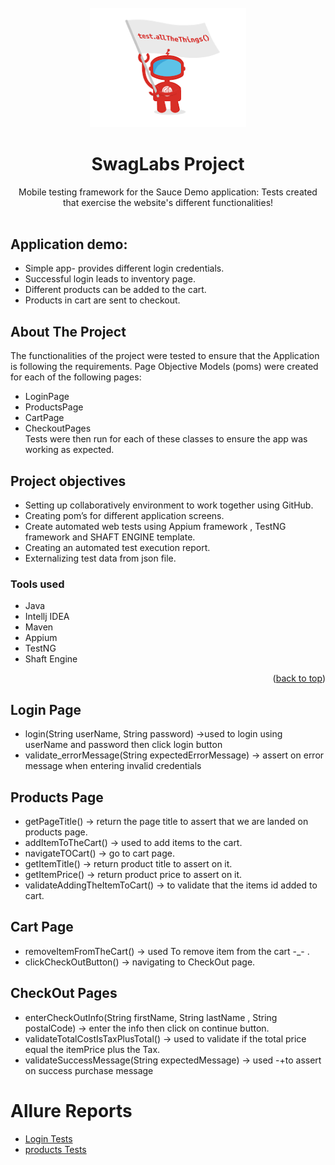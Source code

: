 <div id="readme-top"></div>
<!-- PROJECT LOGO -->
<br />
<div align="center">
  <a >
    <img src="images/logo.png" alt="Logo" width="250" height="auto">
  </a>

<h1 align="center">SwagLabs Project</h1>

  <p align="center">
     Mobile testing framework for the Sauce Demo application: Tests created that exercise the website's different functionalities!
    <br />
    <br />

  </p>
</div>


## Application demo:
* Simple app- provides different login credentials.
* Successful login leads to inventory page.
* Different products can be added to the cart.
* Products in cart are sent to checkout.

<!-- ABOUT THE PROJECT -->
## About The Project
The functionalities of the project were tested to ensure that the Application is following the requirements.
Page Objective Models (poms) were created for each of the following pages:
* LoginPage
* ProductsPage
* CartPage
* CheckoutPages
  <br> Tests were then run for each of these classes to ensure the app was working as expected.
  

## Project objectives

* Setting up collaboratively environment to work together using GitHub.
* Creating pom’s for different application screens.
* Create automated web tests using Appium framework , TestNG framework and SHAFT ENGINE template.
* Creating an automated test execution report.
* Externalizing test data from json file.


### Tools used
* Java
* Intellj IDEA
* Maven
* Appium
* TestNG
* Shaft Engine

<p align="right">(<a href="#readme-top">back to top</a>)</p>


<!-- Methods available in Page Object Models: -->
## Login Page
* login(String userName, String password) ->used to login using userName and password then click login button
* validate_errorMessage(String expectedErrorMessage) -> assert on error message when entering invalid credentials

## Products Page
* getPageTitle() -> return the page title to assert that we are landed on products page.
* addItemToTheCart() -> used to add items to the cart.
* navigateTOCart() -> go to cart page.
* getItemTitle() -> return product title to assert on it.
* getItemPrice() -> return product price to assert on it.
* validateAddingTheItemToCart() -> to validate that the items id added to cart.

## Cart Page
* removeItemFromTheCart() -> used To remove item from the cart -_- .
* clickCheckOutButton() -> navigating to CheckOut page.

## CheckOut Pages
* enterCheckOutInfo(String firstName, String lastName , String postalCode) -> enter the info then click on continue button.
* validateTotalCostIsTaxPlusTotal() -> used to validate if the total price equal the itemPrice plus the Tax.
* validateSuccessMessage(String expectedMessage) -> used -+to assert on success purchase message

# Allure Reports
* <a href="http://192.168.1.3:62055/index.html#suites/d360a52769983e3d887954393d858973/48e5f8d8fe304c99/">Login Tests</a>
* <a href="http://192.168.1.3:62521/index.html#suites/c3c0c7874386c87c72a3ef77db6d10be/83950c8cf23e9487/"> products Tests </a>

